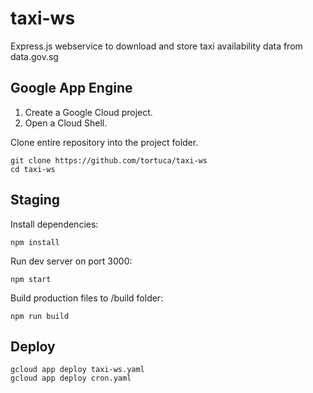 # taxi-ws

Express.js webservice to download and store taxi availability data from data.gov.sg

## Google App Engine

1. Create a Google Cloud project.
2. Open a Cloud Shell.

Clone entire repository into the project folder.

    git clone https://github.com/tortuca/taxi-ws
    cd taxi-ws
    
## Staging

Install dependencies:

    npm install

Run dev server on port 3000:

    npm start

Build production files to /build folder:

    npm run build
    
## Deploy

    gcloud app deploy taxi-ws.yaml
    gcloud app deploy cron.yaml
